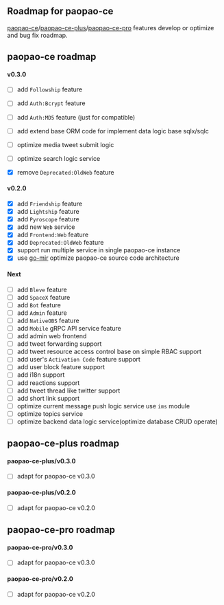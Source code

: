 ## Roadmap for paopao-ce
[paopao-ce](https://github.com/rocboss/paopao-ce/tree/dev)/[paopao-ce-plus](https://github.com/rocboss/paopao-ce/tree/r/paopao-ce-plus)/[paopao-ce-pro](https://github.com/rocboss/paopao-ce/tree/r/paopao-ce-pro) features develop or optimize and bug fix  roadmap.

## paopao-ce roadmap
#### v0.3.0
* [ ] add `Followship` feature
* [ ] add `Auth:Bcrypt` feature
* [ ] add `Auth:MD5` feature (just for compatible)
* [ ] add extend base ORM code for implement data logic base sqlx/sqlc
* [ ] optimize media tweet submit logic
* [ ] optimize search logic service
* [x] remove `Deprecated:OldWeb` feature


#### v0.2.0
* [x] add `Friendship` feature
* [x] add `Lightship` feature
* [x] add `Pyroscope` feature
* [x] add new `Web` service
* [x] add `Frontend:Web` feature
* [x] add `Deprecated:OldWeb` feature
* [x] support run multiple service in single paopao-ce instance
* [x] use [go-mir](https://github.com/alimy/mir) optimize paopao-ce source code architecture

#### Next
* [ ] add `Bleve` feature
* [ ] add `SpaceX` feature
* [ ] add `Bot` feature
* [ ] add `Admin` feature
* [ ] add `NativeOBS` feature
* [ ] add `Mobile` gRPC API service feature
* [ ] add admin web frontend
* [ ] add tweet forwarding support
* [ ] add tweet resource access control base on simple RBAC support
* [ ] add user's `Activation Code` feature support
* [ ] add user block feature support
* [ ] add i18n support
* [ ] add reactions support
* [ ] add tweet thread like twitter support
* [ ] add short link support
* [ ] optimize current message push logic service use `ims` module 
* [ ] optimize topics service
* [ ] optimize backend data logic service(optimize database CRUD operate)

## paopao-ce-plus roadmap
#### paopao-ce-plus/v0.3.0
* [ ] adapt for paopao-ce v0.3.0

#### paopao-ce-plus/v0.2.0
* [ ] adapt for paopao-ce v0.2.0

## paopao-ce-pro roadmap
#### paopao-ce-pro/v0.3.0
* [ ] adapt for paopao-ce v0.3.0

#### paopao-ce-pro/v0.2.0
* [ ] adapt for paopao-ce v0.2.0
